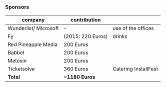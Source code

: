 ### Sponsors

| company  | contribution| |
|----------|-------------|------|
| Wunderlist/ Microsoft | - | use of the offices |
| Fy | (2015: 220 Euros) | drinks|
| Red Pineapple Media | 200 Euros | |
| Babbel | 200 Euros | |
| Metosin | 200 Euros | |
| Ticketsolve | 360 Euros | Catering InstallFest |
|**Total**| **~1180 Euros** | |
